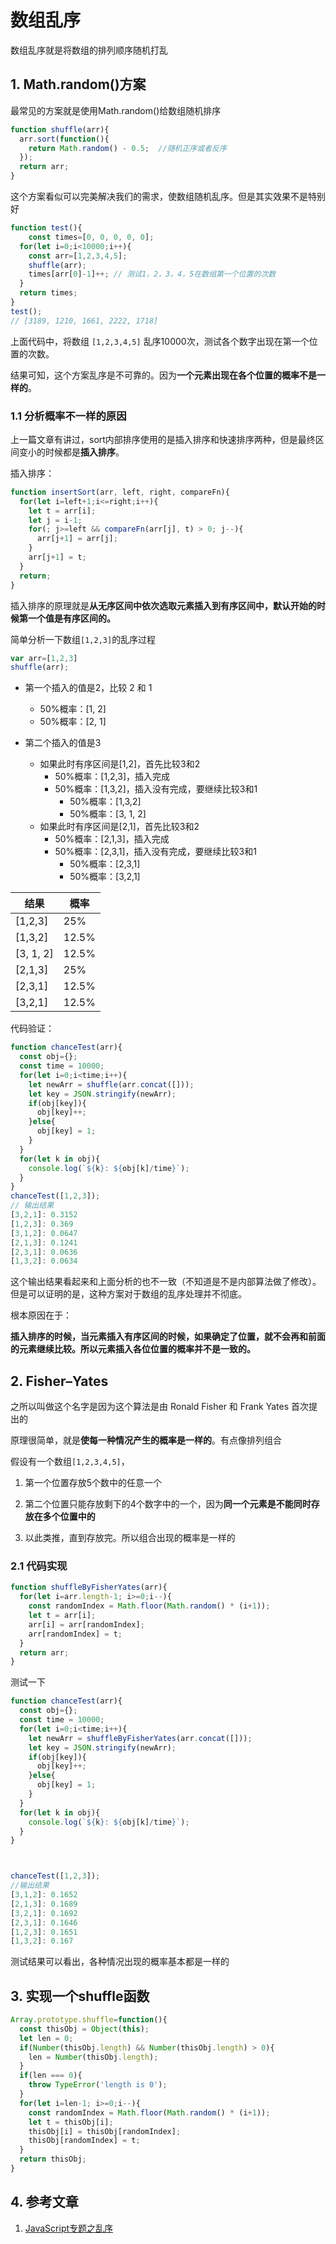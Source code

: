 # 数组乱序

数组乱序就是将数组的排列顺序随机打乱

## 1. Math.random()方案

最常见的方案就是使用Math.random()给数组随机排序

```js
function shuffle(arr){
  arr.sort(function(){
    return Math.random() - 0.5;  //随机正序或者反序
  });
  return arr;
}
```

这个方案看似可以完美解决我们的需求，使数组随机乱序。但是其实效果不是特别好

```js
function test(){
	const times=[0, 0, 0, 0, 0];
  for(let i=0;i<10000;i++){
    const arr=[1,2,3,4,5];
    shuffle(arr);
    times[arr[0]-1]++; // 测试1，2，3，4，5在数组第一个位置的次数
  }
  return times;
}
test();
// [3189, 1210, 1661, 2222, 1718]
```

上面代码中，将数组 `[1,2,3,4,5]` 乱序10000次，测试各个数字出现在第一个位置的次数。

结果可知，这个方案乱序是不可靠的。因为**一个元素出现在各个位置的概率不是一样的**。



### 1.1 分析概率不一样的原因

上一篇文章有讲过，sort内部排序使用的是插入排序和快速排序两种，但是最终区间变小的时候都是**插入排序**。

插入排序：

```js
function insertSort(arr, left, right, compareFn){
  for(let i=left+1;i<=right;i++){
    let t = arr[i];
    let j = i-1;
    for(; j>=left && compareFn(arr[j], t) > 0; j--){
      arr[j+1] = arr[j];
    }
    arr[j+1] = t;
  }
  return;
}
```

插入排序的原理就是**从无序区间中依次选取元素插入到有序区间中，默认开始的时候第一个值是有序区间的。**

简单分析一下数组`[1,2,3]`的乱序过程

```js
var arr=[1,2,3]
shuffle(arr);
```

- 第一个插入的值是2，比较 2 和 1
  - 50%概率：[1, 2]
  - 50%概率：[2, 1]

- 第二个插入的值是3
  - 如果此时有序区间是[1,2]，首先比较3和2
    - 50%概率：[1,2,3]，插入完成
    - 50%概率：[1,3,2]，插入没有完成，要继续比较3和1
      - 50%概率：[1,3,2]
      - 50%概率：[3, 1, 2]
  - 如果此时有序区间是[2,1]，首先比较3和2
    - 50%概率：[2,1,3]，插入完成
    - 50%概率：[2,3,1]，插入没有完成，要继续比较3和1
      - 50%概率：[2,3,1]
      - 50%概率：[3,2,1]

| 结果      | 概率  |
| --------- | ----- |
| [1,2,3]   | 25%   |
| [1,3,2]   | 12.5% |
| [3, 1, 2] | 12.5% |
| [2,1,3]   | 25%   |
| [2,3,1]   | 12.5% |
| [3,2,1]   | 12.5% |

代码验证：

```js
function chanceTest(arr){
  const obj={};
  const time = 10000;
  for(let i=0;i<time;i++){
    let newArr = shuffle(arr.concat([]));
   	let key = JSON.stringify(newArr);
    if(obj[key]){
      obj[key]++;
    }else{
      obj[key] = 1;
    }
  }
  for(let k in obj){
    console.log(`${k}: ${obj[k]/time}`);
  }
}
chanceTest([1,2,3]);
// 输出结果
[3,2,1]: 0.3152
[1,2,3]: 0.369
[3,1,2]: 0.0647
[2,1,3]: 0.1241
[2,3,1]: 0.0636
[1,3,2]: 0.0634
```

这个输出结果看起来和上面分析的也不一致（不知道是不是内部算法做了修改）。但是可以证明的是，这种方案对于数组的乱序处理并不彻底。

根本原因在于：

**插入排序的时候，当元素插入有序区间的时候，如果确定了位置，就不会再和前面的元素继续比较。所以元素插入各位位置的概率并不是一致的。**



## 2. Fisher–Yates

之所以叫做这个名字是因为这个算法是由 Ronald Fisher 和 Frank Yates 首次提出的

原理很简单，就是**使每一种情况产生的概率是一样的**。有点像排列组合

假设有一个数组`[1,2,3,4,5]`，

1. 第一个位置存放5个数中的任意一个

2. 第二个位置只能存放剩下的4个数字中的一个，因为**同一个元素是不能同时存放在多个位置中的**
3. 以此类推，直到存放完。所以组合出现的概率是一样的

### 2.1 代码实现

```js
function shuffleByFisherYates(arr){
  for(let i=arr.length-1; i>=0;i--){
    const randomIndex = Math.floor(Math.random() * (i+1));
    let t = arr[i];
    arr[i] = arr[randomIndex];
    arr[randomIndex] = t;
  }
  return arr;
}
```

测试一下

```js
function chanceTest(arr){
  const obj={};
  const time = 10000;
  for(let i=0;i<time;i++){
    let newArr = shuffleByFisherYates(arr.concat([]));
   	let key = JSON.stringify(newArr);
    if(obj[key]){
      obj[key]++;
    }else{
      obj[key] = 1;
    }
  }
  for(let k in obj){
    console.log(`${k}: ${obj[k]/time}`);
  }
}



chanceTest([1,2,3]);
//输出结果
[3,1,2]: 0.1652
[2,1,3]: 0.1689
[3,2,1]: 0.1692
[2,3,1]: 0.1646
[1,2,3]: 0.1651
[1,3,2]: 0.167
```

测试结果可以看出，各种情况出现的概率基本都是一样的



## 3. 实现一个shuffle函数

```js
Array.prototype.shuffle=function(){
  const thisObj = Object(this);
  let len = 0;
  if(Number(thisObj.length) && Number(thisObj.length) > 0){
    len = Number(thisObj.length);
  }
  if(len === 0){
    throw TypeError('length is 0');
  }
  for(let i=len-1; i>=0;i--){
    const randomIndex = Math.floor(Math.random() * (i+1));
    let t = thisObj[i];
    thisObj[i] = thisObj[randomIndex];
    thisObj[randomIndex] = t;
  }
  return thisObj;
}
```



## 4. 参考文章

1. [JavaScript专题之乱序](https://github.com/mqyqingfeng/Blog/issues/51)

